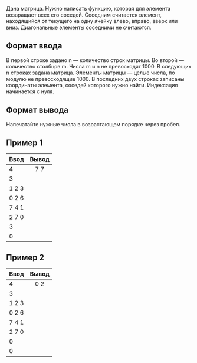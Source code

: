 Дана матрица. Нужно написать функцию, которая для элемента возвращает всех его соседей. Соседним считается элемент, находящийся от текущего на одну ячейку влево, вправо, вверх или вниз. Диагональные элементы соседними не считаются.

## Формат ввода
В первой строке задано n — количество строк матрицы. Во второй — количество столбцов m. Числа m и n не превосходят 1000. В следующих n строках задана матрица. Элементы матрицы — целые числа, по модулю не превосходящие 1000. В последних двух строках записаны координаты элемента, соседей которого нужно найти. Индексация начинается с нуля.

## Формат вывода
Напечатайте нужные числа в возрастающем порядке через пробел.

## Пример 1
| Ввод          | Вывод              | 
| ------------- |:------------------:|
| 4             | 7 7                | 
| 3             |                    | 
| 1 2 3         |                    | 
| 0 2 6         |                    | 
| 7 4 1         |                    | 
| 2 7 0         |                    | 
| 3             |                    | 
| 0             |                    |

## Пример 2
| Ввод          | Вывод              | 
| ------------- |:------------------:|
| 4             | 0 2                | 
| 3             |                    | 
| 1 2 3         |                    | 
| 0 2 6         |                    | 
| 7 4 1         |                    | 
| 2 7 0         |                    | 
| 0             |                    | 
| 0             |                    |

